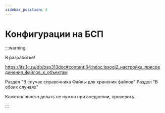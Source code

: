 ```yaml
---
sidebar_position: 4
---
```


# Конфигурации на БСП

:::warning

В разработке!

https://its.1c.ru/db/bsp313doc#content:64:hdoc:issogl2_настройка_присоединения_файлов_к_объектам

Раздел "В случае справочника Файлы для хранения файлов"
Раздел "В обоих случаях"

Кажется ничего делать не нужно при внедрении, проверить.
 

:::